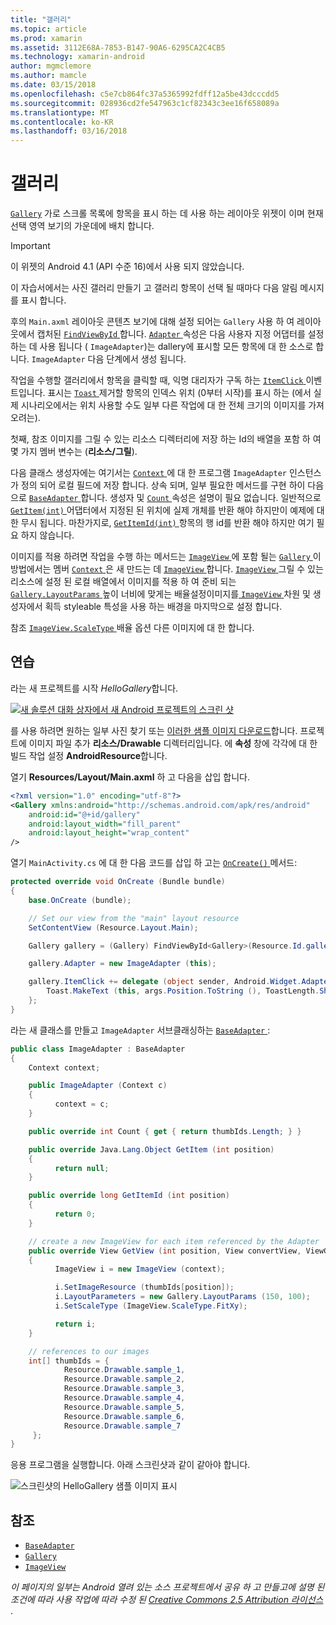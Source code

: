```yaml
---
title: "갤러리"
ms.topic: article
ms.prod: xamarin
ms.assetid: 3112E68A-7853-B147-90A6-6295CA2C4CB5
ms.technology: xamarin-android
author: mgmclemore
ms.author: mamcle
ms.date: 03/15/2018
ms.openlocfilehash: c5e7cb864fc37a5365992fdff12a5be43dcccdd5
ms.sourcegitcommit: 028936cd2fe547963c1cf82343c3ee16f658089a
ms.translationtype: MT
ms.contentlocale: ko-KR
ms.lasthandoff: 03/16/2018
---
```

# <a name="gallery"></a>갤러리

[`Gallery`](https://developer.xamarin.com/api/type/Android.Widget.Gallery/) 가로 스크롤 목록에 항목을 표시 하는 데 사용 하는 레이아웃 위젯이 이며 현재 선택 영역 보기의 가운데에 배치 합니다.

> [!IMPORTANT]
> 이 위젯의 Android 4.1 (API 수준 16)에서 사용 되지 않았습니다. 

이 자습서에서는 사진 갤러리 만들기 고 갤러리 항목이 선택 될 때마다 다음 알림 메시지를 표시 합니다.

후의 `Main.axml` 레이아웃 콘텐츠 보기에 대해 설정 되어는 `Gallery` 사용 하 여 레이아웃에서 캡처된 [ `FindViewById` ](https://developer.xamarin.com/api/member/Android.App.Activity.FindViewById/p/System.Int32/)합니다.
[ `Adapter` ](https://developer.xamarin.com/api/property/Android.Widget.AdapterView.RawAdapter/) 속성은 다음 사용자 지정 어댑터를 설정 하는 데 사용 됩니다 ( `ImageAdapter`)는 dallery에 표시할 모든 항목에 대 한 소스로 합니다. `ImageAdapter` 다음 단계에서 생성 됩니다.

작업을 수행할 갤러리에서 항목을 클릭할 때, 익명 대리자가 구독 하는 [ `ItemClick` ](https://developer.xamarin.com/api/event/Android.Widget.AdapterView.ItemClick/) 이벤트입니다. 표시는 [ `Toast` ](https://developer.xamarin.com/api/type/Android.Widget.Toast/) 제거할 항목의 인덱스 위치 (0부터 시작)를 표시 하는 (에서 실제 시나리오에서는 위치 사용할 수도 일부 다른 작업에 대 한 전체 크기의 이미지를 가져오려는).

첫째, 참조 이미지를 그릴 수 있는 리소스 디렉터리에 저장 하는 Id의 배열을 포함 하 여 몇 가지 멤버 변수는 (**리소스/그릴**).

다음 클래스 생성자에는 여기서는 [ `Context` ](https://developer.xamarin.com/api/type/Android.Content.Context/) 에 대 한 프로그램 `ImageAdapter` 인스턴스가 정의 되어 로컬 필드에 저장 합니다.
상속 되며, 일부 필요한 메서드를 구현 하이 다음으로 [ `BaseAdapter` ](https://developer.xamarin.com/api/type/Android.Widget.BaseAdapter/)합니다.
생성자 및 [ `Count` ](https://developer.xamarin.com/api/property/Android.Widget.BaseAdapter.Count/) 속성은 설명이 필요 없습니다. 일반적으로 [ `GetItem(int)` ](https://developer.xamarin.com/api/member/Android.Widget.BaseAdapter.GetItem/p/System.Int32/) 어댑터에서 지정된 된 위치에 실제 개체를 반환 해야 하지만이 예제에 대 한 무시 됩니다. 마찬가지로, [ `GetItemId(int)` ](https://developer.xamarin.com/api/member/Android.Widget.BaseAdapter.GetItemId/p/System.Int32/) 항목의 행 id를 반환 해야 하지만 여기 필요 하지 않습니다.

이미지를 적용 하려면 작업을 수행 하는 메서드는 [ `ImageView` ](https://developer.xamarin.com/api/type/Android.Widget.ImageView/) 에 포함 될는 [ `Gallery` ](https://developer.xamarin.com/api/type/Android.Widget.Gallery/) 이 방법에서는 멤버 [ `Context` ](https://developer.xamarin.com/api/type/Android.Content.Context/) 은 새 만드는 데 [ `ImageView` ](https://developer.xamarin.com/api/type/Android.Widget.ImageView/)합니다.
[ `ImageView` ](https://developer.xamarin.com/api/type/Android.Widget.ImageView/) 그릴 수 있는 리소스에 설정 된 로컬 배열에서 이미지를 적용 하 여 준비 되는 [ `Gallery.LayoutParams` ](https://developer.xamarin.com/api/type/Android.Widget.Gallery+LayoutParams/) 높이 너비에 맞게는 배율설정이미지를[ `ImageView` ](https://developer.xamarin.com/api/type/Android.Widget.ImageView/) 차원 및 생성자에서 획득 styleable 특성을 사용 하는 배경을 마지막으로 설정 합니다.

참조 [ `ImageView.ScaleType` ](https://developer.xamarin.com/api/type/Android.Widget.ImageView+ScaleType/) 배율 옵션 다른 이미지에 대 한 합니다.

## <a name="walkthrough"></a>연습

라는 새 프로젝트를 시작 *HelloGallery*합니다.

[![새 솔루션 대화 상자에서 새 Android 프로젝트의 스크린 샷](gallery-images/hellogallery1-sml.png)](gallery-images/hellogallery1.png#lightbox)

를 사용 하려면 원하는 일부 사진 찾기 또는 [이러한 샘플 이미지 다운로드](http://developer.android.com/shareables/sample_images.zip)합니다.
프로젝트에 이미지 파일 추가 **리소스/Drawable** 디렉터리입니다. 에 **속성** 창에 각각에 대 한 빌드 작업 설정 **AndroidResource**합니다.

열기 **Resources/Layout/Main.axml** 하 고 다음을 삽입 합니다.

```xml
<?xml version="1.0" encoding="utf-8"?>
<Gallery xmlns:android="http://schemas.android.com/apk/res/android"
    android:id="@+id/gallery"
    android:layout_width="fill_parent"
    android:layout_height="wrap_content"
/>
```

열기 `MainActivity.cs` 에 대 한 다음 코드를 삽입 하 고는 [ `OnCreate()` ](https://developer.xamarin.com/api/member/Android.App.Activity.OnCreate/p/Android.OS.Bundle/) 메서드:

```csharp
protected override void OnCreate (Bundle bundle)
{
    base.OnCreate (bundle);

    // Set our view from the "main" layout resource
    SetContentView (Resource.Layout.Main);

    Gallery gallery = (Gallery) FindViewById<Gallery>(Resource.Id.gallery);

    gallery.Adapter = new ImageAdapter (this);

    gallery.ItemClick += delegate (object sender, Android.Widget.AdapterView.ItemClickEventArgs args) {
        Toast.MakeText (this, args.Position.ToString (), ToastLength.Short).Show ();
    };
}
```

라는 새 클래스를 만들고 `ImageAdapter` 서브클래싱하는 [ `BaseAdapter` ](https://developer.xamarin.com/api/type/Android.Widget.BaseAdapter/):

```csharp
public class ImageAdapter : BaseAdapter
{
    Context context;

    public ImageAdapter (Context c)
    {
          context = c;
    }

    public override int Count { get { return thumbIds.Length; } }

    public override Java.Lang.Object GetItem (int position)
    {
          return null;
    }

    public override long GetItemId (int position)
    {
          return 0;
    }

    // create a new ImageView for each item referenced by the Adapter
    public override View GetView (int position, View convertView, ViewGroup parent)
    {
          ImageView i = new ImageView (context);

          i.SetImageResource (thumbIds[position]);
          i.LayoutParameters = new Gallery.LayoutParams (150, 100);
          i.SetScaleType (ImageView.ScaleType.FitXy);

          return i;
    }

    // references to our images
    int[] thumbIds = {
            Resource.Drawable.sample_1,
            Resource.Drawable.sample_2,
            Resource.Drawable.sample_3,
            Resource.Drawable.sample_4,
            Resource.Drawable.sample_5,
            Resource.Drawable.sample_6,
            Resource.Drawable.sample_7
     };
}

```

응용 프로그램을 실행합니다. 아래 스크린샷과 같이 같아야 합니다.

![스크린샷의 HelloGallery 샘플 이미지 표시](gallery-images/hellogallery3.png)



## <a name="references"></a>참조

-   [`BaseAdapter`](https://developer.xamarin.com/api/type/Android.Widget.BaseAdapter/)
-   [`Gallery`](https://developer.xamarin.com/api/type/Android.Widget.Gallery/)
-   [`ImageView`](https://developer.xamarin.com/api/type/Android.Widget.ImageView/)

*이 페이지의 일부는 Android 열려 있는 소스 프로젝트에서 공유 하 고 만들고에 설명 된 조건에 따라 사용 작업에 따라 수정 된*
[*Creative Commons 2.5 Attribution 라이선스* ](http://creativecommons.org/licenses/by/2.5/).


